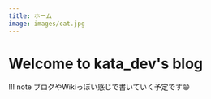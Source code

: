 ```yaml
---
title: ホーム
image: images/cat.jpg
---
```


# Welcome to kata_dev's blog


!!! note
    ブログやWikiっぽい感じで書いていく予定です:smile: